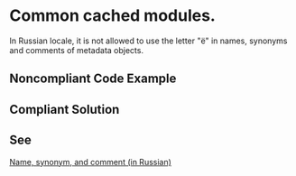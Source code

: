 # Common cached modules.

In Russian locale, it is not allowed to use the letter "ё" in names, synonyms and comments of metadata objects.


## Noncompliant Code Example

## Compliant Solution

## See

[Name, synonym, and comment (in Russian)](https://its.1c.ru/db/v8std#content:474:hdoc)
